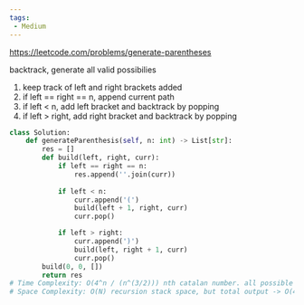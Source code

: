 ```yaml
---
tags:
 - Medium
---
```


https://leetcode.com/problems/generate-parentheses

backtrack, generate all valid possibilies
1. keep track of left and right brackets added
2. if left == right == n, append current path
3. if left < n, add left bracket and backtrack by popping
4. if left > right, add right bracket and backtrack by popping

```python
class Solution:
    def generateParenthesis(self, n: int) -> List[str]:
        res = []
        def build(left, right, curr):
            if left == right == n:
                res.append(''.join(curr))
            
            if left < n:
                curr.append('(')
                build(left + 1, right, curr)
                curr.pop()

            if left > right:
                curr.append(')')
                build(left, right + 1, curr)
                curr.pop()
        build(0, 0, [])
        return res
# Time Complexity: O(4^n / (n^(3/2))) nth catalan number. all possible sequences 2^n but only valid ones based on the bounds left < n, left > right etc
# Space Complexity: O(N) recursion stack space, but total output -> O(4^n / n ^ (1 / 2))
```